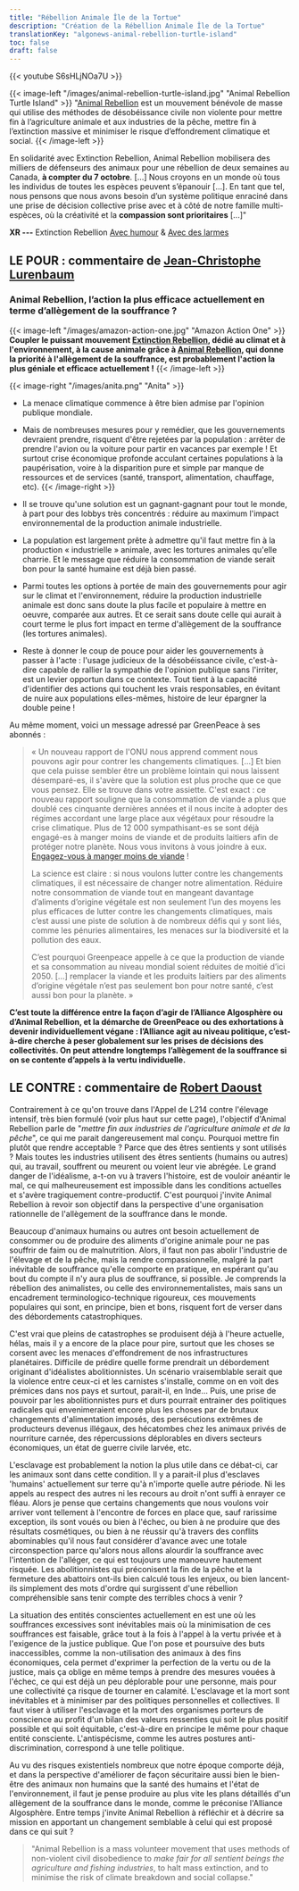 ```yaml
---
title: "Rébellion Animale Île de la Tortue"
description: "Création de la Rébellion Animale Île de la Tortue"
translationKey: "algonews-animal-rebellion-turtle-island"
toc: false
draft: false
---
```


{{< youtube S6sHLjNOa7U >}}

{{< image-left "/images/animal-rebellion-turtle-island.jpg" "Animal Rebellion Turtle Island" >}}
  "[Animal Rebellion](https://animalrebellioncanada.org/) est un mouvement bénévole de masse qui utilise des méthodes de désobéissance civile non violente pour mettre fin à l’agriculture animale et aux industries de la pêche, mettre fin à l’extinction massive et minimiser le risque d’effondrement climatique et social.
{{< /image-left >}}

En solidarité avec Extinction Rebellion, Animal Rebellion mobilisera des milliers de défenseurs des animaux pour une rébellion de deux semaines au Canada, **à compter du 7 octobre**. [...] Nous croyons en un monde où tous les individus de toutes les espèces peuvent s’épanouir [...]. En tant que tel, nous pensons que nous avons besoin d’un système politique enraciné dans une prise de décision collective prise avec et à côté de notre famille multi-espèces, où la créativité et la **compassion sont prioritaires** [...]"

**XR ---** Extinction Rebellion [Avec humour](http://izap4u.com/izap4u-les-restes-du-monde/zap-235-jonathan-pie-the-extinction-rebellion/) & [Avec des larmes](https://www.facebook.com/M.Mondialisation/videos/828546787545481/)

## LE POUR : commentaire de [Jean-Christophe Lurenbaum](http://www.jcl.algosphere.org/)
### Animal Rebellion, l’action la plus efficace actuellement en terme d’allègement de la souffrance ?

{{< image-left "/images/amazon-action-one.jpg" "Amazon Action One" >}}
  **Coupler le puissant mouvement [Extinction Rebellion](https://fr.wikipedia.org/wiki/Extinction_Rebellion), dédié au climat et à l'environnement, à la cause animale grâce à [Animal Rebellion](http://www.animalrebellion.org/), qui donne la priorité à l'allègement de la souffrance, est probablement l'action la plus géniale et efficace actuellement !**
{{< /image-left >}}

{{< image-right "/images/anita.png" "Anita" >}}
  - La menace climatique commence à être bien admise par l'opinion publique mondiale.
  - Mais de nombreuses mesures pour y remédier, que les gouvernements devraient prendre, risquent d'être rejetées par la population : arrêter de prendre l'avion ou la voiture pour partir en vacances par exemple ! Et surtout crise économique profonde acculant certaines populations à la paupérisation, voire à la disparition pure et simple par manque de ressources et de services (santé, transport, alimentation, chauffage, etc).
{{< /image-right >}}

- Il se trouve qu'une solution est un gagnant-gagnant pour tout le monde, à part pour des lobbys très concentrés : réduire au maximum l'impact environnemental de la production animale industrielle.
- La population est largement prête à admettre qu'il faut mettre fin à la production « industrielle » animale, avec les tortures animales qu'elle charrie. Et le message que réduire la consommation de viande serait bon pour la santé humaine est déjà bien passé.
- Parmi toutes les options à portée de main des gouvernements pour agir sur le climat et l'environnement, réduire la production industrielle animale est donc sans doute la plus facile et populaire à mettre en oeuvre, comparée aux autres. Et ce serait sans doute celle qui aurait à court terme le plus fort impact en terme d'allègement de la souffrance (les tortures animales).
- Reste à donner le coup de pouce pour aider les gouvernements à passer à l'acte : l'usage judicieux de la désobéissance civile, c'est-à-dire capable de rallier la sympathie de l'opinion publique sans l'irriter, est un levier opportun dans ce contexte. Tout tient à la capacité d'identifier des actions qui touchent les vrais responsables, en évitant de nuire aux populations elles-mêmes, histoire de leur épargner la double peine !

Au même moment, voici un message adressé par GreenPeace à ses abonnés :
> « Un nouveau rapport de l'ONU nous apprend comment nous pouvons agir pour contrer les changements climatiques. [...] Et bien que cela puisse sembler être un problème lointain qui nous laissent désemparé-es, il s'avère que la solution est plus proche que ce que vous pensez. Elle se trouve dans votre assiette. C'est exact : ce nouveau rapport souligne que la consommation de viande a plus que doublé ces cinquante dernières années et il nous incite à adopter des régimes accordant une large place aux végétaux pour résoudre la crise climatique. Plus de 12 000 sympathisant-es se sont déjà engagé-es à manger moins de viande et de produits laitiers afin de protéger notre planète. Nous vous invitons à vous joindre à eux. [Engagez-vous à manger moins de viande](https://act.greenpeace.org/page/25713/-/1) !
>
> La science est claire : si nous voulons lutter contre les changements climatiques, il est nécessaire de changer notre alimentation. Réduire notre consommation de viande tout en mangeant davantage d’aliments d’origine végétale est non seulement l’un des moyens les plus efficaces de lutter contre les changements climatiques, mais c’est aussi une piste de solution à de nombreux défis qui y sont liés, comme les pénuries alimentaires, les menaces sur la biodiversité et la pollution des eaux.
>
> C’est pourquoi Greenpeace appelle à ce que la production de viande et sa consommation au niveau mondial soient réduites de moitié d’ici 2050. […] remplacer la viande et les produits laitiers par des aliments d’origine végétale n’est pas seulement bon pour notre santé, c’est aussi bon pour la planète. »

**C’est toute la différence entre la façon d’agir de l’Alliance Algosphère ou d’Animal Rebellion, et la démarche de GreenPeace ou des exhortations à devenir individuellement végane : l’Alliance agit au niveau politique, c’est-à-dire cherche à peser globalement sur les prises de décisions des collectivités. On peut attendre longtemps l’allègement de la souffrance si on se contente d’appels à la vertu individuelle.**

## LE CONTRE : commentaire de [Robert Daoust](https://www.robert.algosphere.org/)
Contrairement à ce qu'on trouve dans l'Appel de L214 contre l'élevage intensif, très bien formulé (voir plus haut sur cette page), l'objectif d'Animal Rebellion parle de "*mettre fin aux industries de l'agriculture animale et de la pêche*", ce qui me parait dangereusement mal conçu. Pourquoi mettre fin plutôt que rendre acceptable ? Parce que des êtres sentients y sont utilisés ? Mais toutes les industries utilisent des êtres sentients (humains ou autres) qui, au travail, souffrent ou meurent ou voient leur vie abrégée. Le grand danger de l'idéalisme, a-t-on vu à travers l'histoire, est de vouloir anéantir le mal, ce qui malheureusement est impossible dans les conditions actuelles et s'avère tragiquement contre-productif. C'est pourquoi j'invite Animal Rebellion à revoir son objectif dans la perspective d'une organisation rationnelle de l'allègement de la souffrance dans le monde.

Beaucoup d'animaux humains ou autres ont besoin actuellement de consommer ou de produire des aliments d'origine animale pour ne pas souffrir de faim ou de malnutrition. Alors, il faut non pas abolir l'industrie de l'élevage et de la pêche, mais la rendre compassionnelle, malgré la part inévitable de souffrance qu'elle comporte en pratique, en espérant qu'au bout du compte il n'y aura plus de souffrance, si possible. Je comprends la rébellion des animalistes, ou celle des environnementalistes, mais sans un encadrement terminologico-technique rigoureux, ces mouvements populaires qui sont, en principe, bien et bons, risquent fort de verser dans des débordements catastrophiques.

C'est vrai que pleins de catastrophes se produisent déjà à l'heure actuelle, hélas, mais il y a encore de la place pour pire, surtout que les choses se corsent avec les menaces d'effondrement de nos infrastructures planétaires. Difficile de prédire quelle forme prendrait un débordement originant d'idéalistes abolitionnistes. Un scénario vraisemblable serait que la violence entre ceux-ci et les carnistes s'installe, comme on en voit des prémices dans nos pays et surtout, parait-il, en Inde... Puis, une prise de pouvoir par les abolitionnistes purs et durs pourrait entrainer des politiques radicales qui envenimeraient encore plus les choses par de brutaux changements d'alimentation imposés, des persécutions extrêmes de producteurs devenus illégaux, des hécatombes chez les animaux privés de nourriture carnée, des répercussions déplorables en divers secteurs économiques, un état de guerre civile larvée, etc.

L'esclavage est probablement la notion la plus utile dans ce débat-ci, car les animaux sont dans cette condition. Il y a parait-il plus d'esclaves 'humains' actuellement sur terre qu'à n'importe quelle autre période. Ni les appels au respect des autres ni les recours au droit n'ont suffi à enrayer ce fléau. Alors je pense que certains changements que nous voulons voir arriver vont tellement à l'encontre de forces en place que, sauf rarissime exception, ils sont voués ou bien à l'échec, ou bien à ne produire que des résultats cosmétiques, ou bien à ne réussir qu'à travers des conflits abominables qu'il nous faut considérer d'avance avec une totale circonspection parce qu'alors nous allons alourdir la souffrance avec l'intention de l'alléger, ce qui est toujours une manoeuvre hautement risquée. Les abolitionnistes qui préconisent la fin de la pêche et la fermeture des abattoirs ont-ils bien calculé tous les enjeux, ou bien lancent-ils simplement des mots d'ordre qui surgissent d'une rébellion compréhensible sans tenir compte des terribles chocs à venir ?

La situation des entités conscientes actuellement en est une où les souffrances excessives sont inévitables mais où la minimisation de ces souffrances est faisable, grâce tout à la fois à l'appel à la vertu privée et à l'exigence de la justice publique. Que l'on pose et poursuive des buts inaccessibles, comme la non-utilisation des animaux à des fins économiques, cela permet d'exprimer la perfection de la vertu ou de la justice, mais ça oblige en même temps à prendre des mesures vouées à l'échec, ce qui est déjà un peu déplorable pour une personne, mais pour une collectivité ça risque de tourner en calamité. L'esclavage et la mort sont inévitables et à minimiser par des politiques personnelles et collectives. Il faut viser à utiliser l'esclavage et la mort des organismes porteurs de conscience au profit d'un bilan des valeurs ressenties qui soit le plus positif possible et qui soit équitable, c'est-à-dire en principe le même pour chaque entité consciente. L'antispécisme, comme les autres postures anti-discrimination, correspond à une telle politique.

Au vu des risques existentiels nombreux que notre époque comporte déjà, et dans la perspective d'améliorer de façon sécuritaire aussi bien le bien-être des animaux non humains que la santé des humains et l'état de l'environnement, il faut je pense produire au plus vite les plans détaillés d'un allègement de la souffrance dans le monde, comme le préconise l'Alliance Algosphère. Entre temps j'invite Animal Rebellion à réfléchir et à décrire sa mission en apportant un changement semblable à celui qui est proposé dans ce qui suit ?

> "Animal Rebellion is a mass volunteer movement that uses methods of non-violent civil disobedience to *make fair for all sentient beings the agriculture and fishing industries*, to halt mass extinction, and to minimise the risk of climate breakdown and social collapse."

